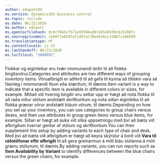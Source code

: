 ```yaml
---
author: edupont04
ms.service: dynamics365-business-central
ms.topic: include
ms.date: 06/22/2020
ms.author: edupont
ms.openlocfilehash: dc0cf665c7571e95506ad87a014b939c615286fc
ms.sourcegitcommit: 1ab077a024fa71d97ac70e4b36cc218b7ca66509
ms.translationtype: HT
ms.contentlocale: is-IS
ms.lasthandoff: 06/23/2020
ms.locfileid: "3499591"
---
```

<span data-ttu-id="ac1ff-101">Flokkar og eiginleikar eru tvær mismunandi leiðir til að flokka birgðavörur.</span><span class="sxs-lookup"><span data-stu-id="ac1ff-101">Categories and attributes are two different ways of grouping inventory items.</span></span> <span data-ttu-id="ac1ff-102">Vöruafbrigði er aðferð til að gefa til kynna að tiltekin vara sé fáanleg í mismunandi litum eða stærðum, til dæmis.</span><span class="sxs-lookup"><span data-stu-id="ac1ff-102">Item variant is a way to indicate that a specific item is available in different colors or sizes, for example.</span></span> <span data-ttu-id="ac1ff-103">Miðað við hvernig birgðir eru settar upp er hægt að nota flokka til að raða niður stólum andstætt skrifborðum og nota síðan eiginleika til að flokka grænar vörur andstætt bláum vörum, til dæmis.</span><span class="sxs-lookup"><span data-stu-id="ac1ff-103">Depending on how you set up your inventory, you can use categories to group chairs versus desks, and then use attributes to group green items versus blue items, for example.</span></span> <span data-ttu-id="ac1ff-104">Síðan er hægt að auka við slíka uppsetningu með því að bæta við afbrigðum hverrar gerðar af stólum og skrifborðum.</span><span class="sxs-lookup"><span data-stu-id="ac1ff-104">You can then supplement this setup by adding variants to each type of chair and desk.</span></span> <span data-ttu-id="ac1ff-105">Með því að bæta við afbrigðum er hægt að keyra skýrslur á borð við **Vara til ráðstöfunar eftir afbrigði** til að gera greinarmun á milli bláu stólanna á móti grænu stólunum, til dæmis.</span><span class="sxs-lookup"><span data-stu-id="ac1ff-105">By adding variants, you can run reports such as **Item Availability by Variant** to identify differences between the blue chairs versus the green chairs, for example.</span></span>
